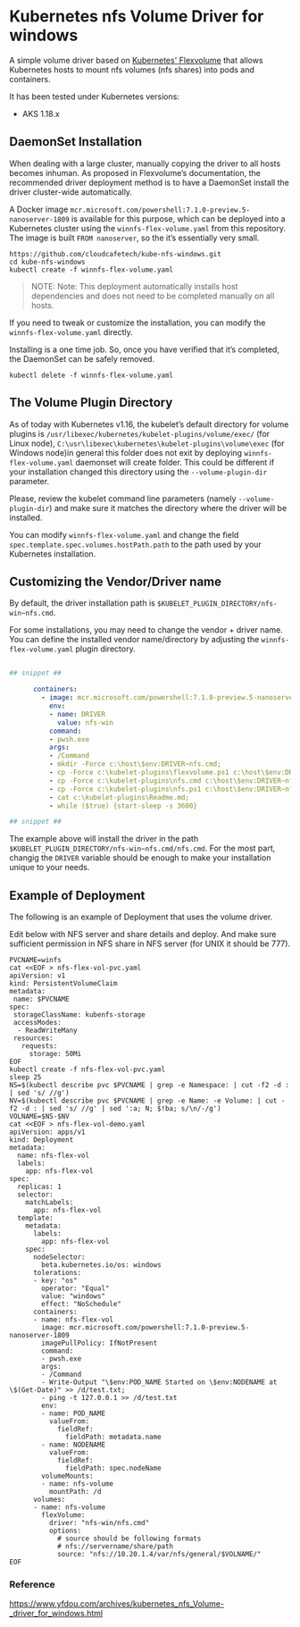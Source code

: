 # Kubernetes nfs Volume Driver for windows
A simple volume driver based on [Kubernetes' Flexvolume](https://github.com/kubernetes/community/blob/master/contributors/devel/flexvolume.md) that allows Kubernetes hosts to mount nfs volumes (nfs shares) into pods and containers.

It has been tested under Kubernetes versions:

* AKS 1.18.x

## DaemonSet Installation
When dealing with a large cluster, manually copying the driver to all hosts becomes inhuman. As proposed in Flexvolume’s documentation, the recommended driver deployment method is to have a DaemonSet install the driver cluster-wide automatically.

A Docker image `mcr.microsoft.com/powershell:7.1.0-preview.5-nanoserver-1809` is available for this purpose, which can be deployed into a Kubernetes cluster using the `winnfs-flex-volume.yaml` from this repository. The image is built `FROM nanoserver`, so the it’s essentially very small.

```
https://github.com/cloudcafetech/kube-nfs-windows.git
cd kube-nfs-windows
kubectl create -f winnfs-flex-volume.yaml
```

> NOTE: Note: This deployment automatically installs host dependencies and does not need to be completed manually on all hosts.

If you need to tweak or customize the installation, you can modify the `winnfs-flex-volume.yaml` directly.

Installing is a one time job. So, once you have verified that it’s completed, the DaemonSet can be safely removed.

```kubectl delete -f winnfs-flex-volume.yaml```

## The Volume Plugin Directory
As of today with Kubernetes v1.16, the kubelet’s default directory for volume plugins is `/usr/libexec/kubernetes/kubelet-plugins/volume/exec/` (for Linux node),  `C:\usr\libexec\kubernetes\kubelet-plugins\volume\exec` (for Windows node)in general this folder does not exit by deploying `winnfs-flex-volume.yaml` daemonset will create folder.  This could be different if your installation changed this directory using the `--volume-plugin-dir` parameter.

Please, review the kubelet command line parameters (namely `--volume-plugin-dir`) and make sure it matches the directory where the driver will be installed.

You can modify `winnfs-flex-volume.yaml` and change the field `spec.template.spec.volumes.hostPath.path` to the path used by your Kubernetes installation.

## Customizing the Vendor/Driver name
By default, the driver installation path is `$KUBELET_PLUGIN_DIRECTORY/nfs-win~nfs.cmd`.

For some installations, you may need to change the vendor + driver name. You can define the installed vendor name/directory by adjusting the `winnfs-flex-volume.yaml` plugin directory.

```yaml

## snippet ##

      containers:
        - image: mcr.microsoft.com/powershell:7.1.0-preview.5-nanoserver-1809
          env:
          - name: DRIVER
            value: nfs-win
          command: 
          - pwsh.exe
          args:
          - /Command
          - mkdir -Force c:\host\$env:DRIVER~nfs.cmd;
          - cp -Force c:\kubelet-plugins\flexvolume.ps1 c:\host\$env:DRIVER~nfs.cmd;
          - cp -Force c:\kubelet-plugins\nfs.cmd c:\host\$env:DRIVER~nfs.cmd;
          - cp -Force c:\kubelet-plugins\nfs.ps1 c:\host\$env:DRIVER~nfs.cmd;
          - cat c:\kubelet-plugins\Readme.md;
          - while ($true) {start-sleep -s 3600}

## snippet ##

```

The example above will install the driver in the path `$KUBELET_PLUGIN_DIRECTORY/nfs-win~nfs.cmd/nfs.cmd`. For the most part, changig the `DRIVER` variable should be enough to make your installation unique to your needs.

## Example of Deployment
The following is an example of Deployment that uses the volume driver.

Edit below with NFS server and share details and deploy. And make sure sufficient permission in NFS share in NFS server (for UNIX it should be 777).

```
PVCNAME=winfs
cat <<EOF > nfs-flex-vol-pvc.yaml
apiVersion: v1
kind: PersistentVolumeClaim
metadata:
 name: $PVCNAME
spec:
 storageClassName: kubenfs-storage
 accessModes:
  - ReadWriteMany
 resources:
   requests:
     storage: 50Mi
EOF
kubectl create -f nfs-flex-vol-pvc.yaml
sleep 25
NS=$(kubectl describe pvc $PVCNAME | grep -e Namespace: | cut -f2 -d : | sed 's/ //g')
NV=$(kubectl describe pvc $PVCNAME | grep -e Name: -e Volume: | cut -f2 -d : | sed 's/ //g' | sed ':a; N; $!ba; s/\n/-/g')
VOLNAME=$NS-$NV
cat <<EOF > nfs-flex-vol-demo.yaml
apiVersion: apps/v1
kind: Deployment
metadata:
  name: nfs-flex-vol
  labels:
    app: nfs-flex-vol
spec:
  replicas: 1
  selector:
    matchLabels:
      app: nfs-flex-vol
  template:
    metadata:
      labels:
        app: nfs-flex-vol
    spec:
      nodeSelector:
        beta.kubernetes.io/os: windows
      tolerations:
      - key: "os"
        operator: "Equal"
        value: "windows"
        effect: "NoSchedule"
      containers:
      - name: nfs-flex-vol
        image: mcr.microsoft.com/powershell:7.1.0-preview.5-nanoserver-1809
        imagePullPolicy: IfNotPresent
        command:
        - pwsh.exe
        args:
        - /Command
        - Write-Output "\$env:POD_NAME Started on \$env:NODENAME at \$(Get-Date)" >> /d/test.txt;
        - ping -t 127.0.0.1 >> /d/test.txt
        env:
        - name: POD_NAME
          valueFrom:
            fieldRef:
              fieldPath: metadata.name
        - name: NODENAME
          valueFrom:
            fieldRef:
              fieldPath: spec.nodeName
        volumeMounts:
        - name: nfs-volume
          mountPath: /d
      volumes:
      - name: nfs-volume
        flexVolume:
          driver: "nfs-win/nfs.cmd"
          options:
            # source should be following formats
            # nfs://servername/share/path
            source: "nfs://10.20.1.4/var/nfs/general/$VOLNAME/"
EOF
```

### Reference

https://www.yfdou.com/archives/kubernetes_nfs_Volume-_driver_for_windows.html


